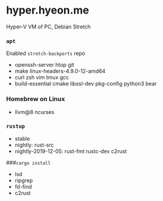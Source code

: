 hyper.hyeon.me
========
Hyper-V VM of PC, Debian Stretch

### `apt`
Enabled `stretch-backports` repo

- openssh-server htop git
- make linux-headers-4.9.0-12-amd64
- curl zsh vim tmux gcc
- build-essential cmake libssl-dev pkg-config python3 bear

### Homebrew on Linux
- llvm@8 ncurses

### `rustup`
- stable
- nightly: rust-src
- nightly-2019-12-05: rust-fmt rustc-dev c2rust

###`cargo install`
- lsd
- ripgrep
- fd-find
- c2rust
